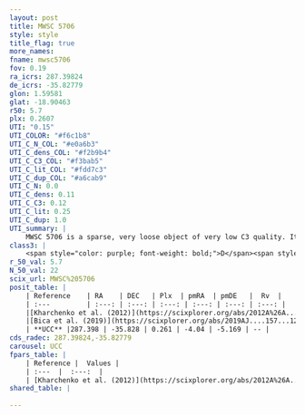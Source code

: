 ```yaml
---
layout: post
title: MWSC 5706
style: style
title_flag: true
more_names: 
fname: mwsc5706
fov: 0.19
ra_icrs: 287.39824
de_icrs: -35.82779
glon: 1.59581
glat: -18.90463
r50: 5.7
plx: 0.2607
UTI: "0.15"
UTI_COLOR: "#f6c1b8"
UTI_C_N_COL: "#e0a6b3"
UTI_C_dens_COL: "#f2b9b4"
UTI_C_C3_COL: "#f3bab5"
UTI_C_lit_COL: "#fdd7c3"
UTI_C_dup_COL: "#a6cab9"
UTI_C_N: 0.0
UTI_C_dens: 0.11
UTI_C_C3: 0.12
UTI_C_lit: 0.25
UTI_C_dup: 1.0
UTI_summary: |
    MWSC 5706 is a sparse, very loose object of very low C3 quality. It is poorly studied in the literature, with no articles listed in the last 6 years.<br><br><span style="color: #99180f; font-weight: bold;">Warning: </span>contains less than 25 stars with <i>P>0.5</i> estimated.
class3: |
    <span style="color: purple; font-weight: bold;">D</span><span style="color: red; font-weight: bold;">C</span>
r_50_val: 5.7
N_50_val: 22
scix_url: MWSC%205706
posit_table: |
    | Reference    | RA    | DEC   | Plx  | pmRA  | pmDE   |  Rv  |
    | :---         | :---: | :---: | :---: | :---: | :---: | :---: |
    |[Kharchenko et al. (2012)](https://scixplorer.org/abs/2012A%26A...543A.156K) | 287.408 | -35.86 | -- | 0.15 | -0.57 | -- |
    |[Bica et al. (2019)](https://scixplorer.org/abs/2019AJ....157...12B) | 287.4 | -35.866 | -- | -- | -- | -- |
    | **UCC** |287.398 | -35.828 | 0.261 | -4.04 | -5.169 | -- | 
cds_radec: 287.39824,-35.82779
carousel: UCC
fpars_table: |
    | Reference |  Values |
    | :---  |  :---:  |
    | [Kharchenko et al. (2012)](https://scixplorer.org/abs/2012A%26A...543A.156K) | `e_bv=0.427, distance=1558, log_age=8.99` |
shared_table: |
    
---
```

